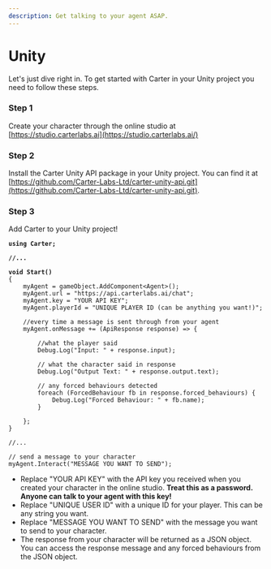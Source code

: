```yaml
---
description: Get talking to your agent ASAP.
---
```


# Unity

Let's just dive right in. To get started with Carter in your Unity project you need to follow these steps.

### **Step 1**

Create your character through the online studio at [https://studio.carterlabs.ai](https://studio.carterlabs.ai/)

### **Step 2**

Install the Carter Unity API package in your Unity project. You can find it at [https://github.com/Carter-Labs-Ltd/carter-unity-api.git](https://github.com/Carter-Labs-Ltd/carter-unity-api.git).

### **Step 3**

Add Carter to your Unity project!

<pre class="language-csharp"><code class="lang-csharp"><strong>using Carter;
</strong>
<strong>//...
</strong>
<strong>void Start()
</strong>{
    myAgent = gameObject.AddComponent&#x3C;Agent>();
    myAgent.url = "https://api.carterlabs.ai/chat";
    myAgent.key = "YOUR API KEY";
    myAgent.playerId = "UNIQUE PLAYER ID (can be anything you want!)";
    
    //every time a message is sent through from your agent
    myAgent.onMessage += (ApiResponse response) => {
    
        //what the player said
        Debug.Log("Input: " + response.input);
        
        // what the character said in response
        Debug.Log("Output Text: " + response.output.text);

        // any forced behaviours detected
        foreach (ForcedBehaviour fb in response.forced_behaviours) {
            Debug.Log("Forced Behaviour: " + fb.name);
        }
        
    };
}

//...

// send a message to your character
myAgent.Interact("MESSAGE YOU WANT TO SEND");
</code></pre>

* Replace "YOUR API KEY" with the API key you received when you created your character in the online studio. **Treat this as a password. Anyone can talk to your agent with this key!**
* Replace "UNIQUE USER ID" with a unique ID for your player. This can be any string you want.
* Replace "MESSAGE YOU WANT TO SEND" with the message you want to send to your character.
* The response from your character will be returned as a JSON object. You can access the response message and any forced behaviours from the JSON object.
